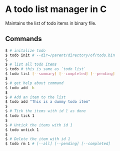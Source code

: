 # A todo list manager in C
Maintains the list of todo items in binary file.

## Commands

```bash
$ # initalize todo
$ todo init # --dir=/parent/directory/of/todo.bin
$
$ # list all todo items
$ todo # this is same as `todo list`
$ todo list [--summary] [--completed] [--pending] 
$
$ # get help about command
$ todo add -h
$
$ # Add an item to the list
$ todo add "This is a dummy todo item"
$
$ # Tick the items with id 1 as done
$ todo tick 1
$
$ # Untick the items with id 1
$ todo untick 1
$
$ # Delete the item with id 1
$ todo rm 1 # [--all] [--pending] [--completed]
```
